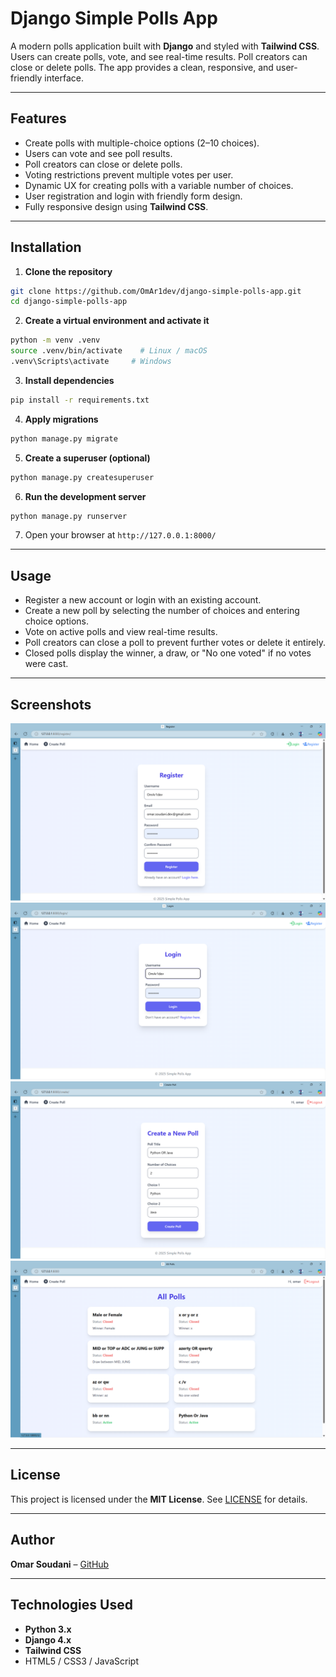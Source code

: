 
# Django Simple Polls App

A modern polls application built with **Django** and styled with **Tailwind CSS**. Users can create polls, vote, and see real-time results. Poll creators can close or delete polls. The app provides a clean, responsive, and user-friendly interface.

---

## Features

- Create polls with multiple-choice options (2–10 choices).  
- Users can vote and see poll results.  
- Poll creators can close or delete polls.  
- Voting restrictions prevent multiple votes per user.  
- Dynamic UX for creating polls with a variable number of choices.  
- User registration and login with friendly form design.  
- Fully responsive design using **Tailwind CSS**.  

---

## Installation

1. **Clone the repository**

```bash
git clone https://github.com/OmAr1dev/django-simple-polls-app.git
cd django-simple-polls-app
```

2. **Create a virtual environment and activate it**

```bash
python -m venv .venv
source .venv/bin/activate    # Linux / macOS
.venv\Scripts\activate     # Windows
```

3. **Install dependencies**

```bash
pip install -r requirements.txt
```

4. **Apply migrations**

```bash
python manage.py migrate
```

5. **Create a superuser (optional)**

```bash
python manage.py createsuperuser
```

6. **Run the development server**

```bash
python manage.py runserver
```

7. Open your browser at `http://127.0.0.1:8000/`

---

## Usage

- Register a new account or login with an existing account.  
- Create a new poll by selecting the number of choices and entering choice options.  
- Vote on active polls and view real-time results.  
- Poll creators can close a poll to prevent further votes or delete it entirely.  
- Closed polls display the winner, a draw, or "No one voted" if no votes were cast.  

---

## Screenshots

![Register Pgae](screenshots/register_page.png)
![Login Page ](screenshots/login_page.png)
![Create Poll Page](screenshots/create_poll_page.png)
![Poll List Page](screenshots/poll_list_page.png)

---

## License

This project is licensed under the **MIT License**. See [LICENSE](LICENSE) for details.

---

## Author

**Omar Soudani** – [GitHub](https://github.com/OmAr1dev)

---

## Technologies Used

- **Python 3.x**  
- **Django 4.x**  
- **Tailwind CSS**  
- HTML5 / CSS3 / JavaScript
